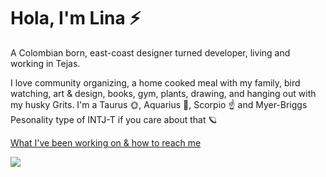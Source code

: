 <!--
**linazoo/linazoo** is a ✨ _special_ ✨ repository because its `README.md` (this file) appears on your GitHub profile.-->
# Hola, I'm Lina ⚡

A Colombian born, east-coast designer turned developer, living and working in Tejas. 

I love community organizing, a home cooked meal with my family, bird watching, art & design, books, gym, plants, drawing, and hanging out with my husky Grits. I'm a Taurus 🌞, Aquarius 🌚, Scorpio ☝ and Myer-Briggs Pesonality type of INTJ-T if you care about that 🪐

[What I've been working on & how to reach me](https://muralnomad.carrd.co/) 

![](https://media.giphy.com/media/4no7ul3pa571e/giphy.gif)

